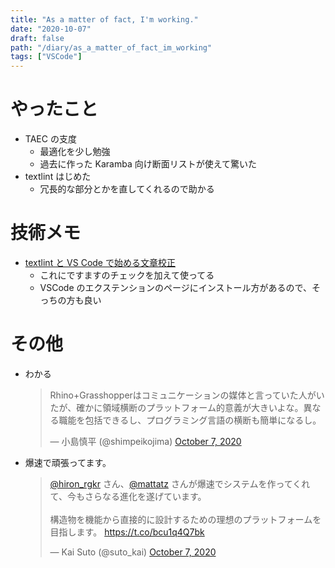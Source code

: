 ```yaml
---
title: "As a matter of fact, I'm working."
date: "2020-10-07"
draft: false
path: "/diary/as_a_matter_of_fact_im_working"
tags: ["VSCode"]
---
```


# やったこと

- TAEC の支度
  - 最適化を少し勉強
  - 過去に作った Karamba 向け断面リストが使えて驚いた
- textlint はじめた
  - 冗長的な部分とかを直してくれるので助かる

# 技術メモ

- [textlint と VS Code で始める文章校正](https://qiita.com/takasp/items/22f7f72b691fda30aea2)
  - これにですますのチェックを加えて使ってる
  - VSCode のエクステンションのページにインストール方があるので、そっちの方も良い

# その他

- わかる
  <blockquote class="twitter-tweet"><p lang="ja" dir="ltr">Rhino+Grasshopperはコミュニケーションの媒体と言っていた人がいたが、確かに領域横断のプラットフォーム的意義が大きいよな。異なる職能を包括できるし、プログラミング言語の横断も簡単になるし。</p>&mdash; 小島慎平 (@shimpeikojima) <a href="https://twitter.com/shimpeikojima/status/1313797511774003201?ref_src=twsrc%5Etfw">October 7, 2020</a></blockquote> <script async src="https://platform.twitter.com/widgets.js" charset="utf-8"></script>
- 爆速で頑張ってます。
  <blockquote class="twitter-tweet"><p lang="ja" dir="ltr"><a href="https://twitter.com/hiron_rgkr?ref_src=twsrc%5Etfw">@hiron_rgkr</a> さん、<a href="https://twitter.com/mattatz?ref_src=twsrc%5Etfw">@mattatz</a> さんが爆速でシステムを作ってくれて、今もさらなる進化を遂げています。<br><br>構造物を機能から直接的に設計するための理想のプラットフォームを目指します。 <a href="https://t.co/bcu1q4Q7bk">https://t.co/bcu1q4Q7bk</a></p>&mdash; Kai Suto (@suto_kai) <a href="https://twitter.com/suto_kai/status/1313795607572611073?ref_src=twsrc%5Etfw">October 7, 2020</a></blockquote> <script async src="https://platform.twitter.com/widgets.js" charset="utf-8"></script>
